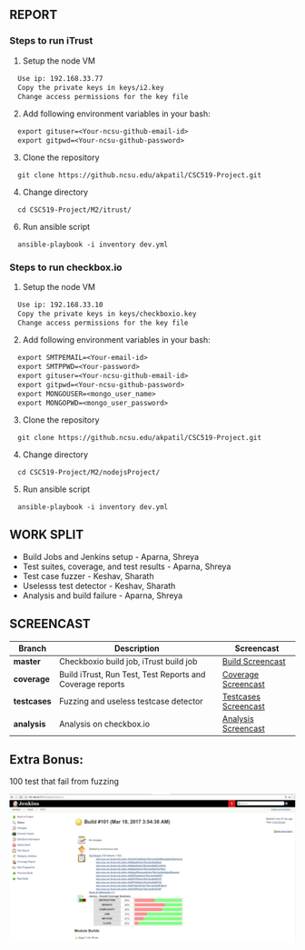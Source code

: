 
## REPORT

### Steps to run iTrust

1. Setup the node VM

  ```
    Use ip: 192.168.33.77
    Copy the private keys in keys/i2.key
    Change access permissions for the key file
  ```
2. Add following environment variables in your bash:
  
  ```
    export gituser=<Your-ncsu-github-email-id>
    export gitpwd=<Your-ncsu-github-password>
  ```
3. Clone the repository

  ```
    git clone https://github.ncsu.edu/akpatil/CSC519-Project.git
  ```

4. Change directory
  
  ```
    cd CSC519-Project/M2/itrust/
  ```
6. Run ansible script
  
  ```
    ansible-playbook -i inventory dev.yml
  ```
    

### Steps to run checkbox.io

1. Setup the node VM

  ```
    Use ip: 192.168.33.10
    Copy the private keys in keys/checkboxio.key
    Change access permissions for the key file
  ```
2. Add following environment variables in your bash:
  
  ```
    export SMTPEMAIL=<Your-email-id>
    export SMTPPWD=<Your-password>
    export gituser=<Your-ncsu-github-email-id>
    export gitpwd=<Your-ncsu-github-password>
    export MONGOUSER=<mongo_user_name>
    export MONGOPWD=<mongo_user_password>
  ```
3. Clone the repository

  ```
    git clone https://github.ncsu.edu/akpatil/CSC519-Project.git
  ```

4. Change directory
  
  ```
    cd CSC519-Project/M2/nodejsProject/
  ```
  
5. Run ansible script
  
  ```
    ansible-playbook -i inventory dev.yml
  ```
  

## WORK SPLIT

* Build Jobs and Jenkins setup - Aparna, Shreya
* Test suites, coverage, and test results - Aparna, Shreya
* Test case fuzzer - Keshav, Sharath
* Uselesss test detector - Keshav, Sharath
* Analysis and build failure - Aparna, Shreya

## SCREENCAST

| Branch         	| Description 	| Screencast 	|
|--------------	|----------	|----------	|
| **master** 	| Checkboxio build job, iTrust build job  	|[Build Screencast](https://www.youtube.com/watch?v=K0z6441H5fA)  	|
| **coverage**  	| Build iTrust, Run Test, Test Reports and Coverage reports  	|[Coverage Screencast](https://www.youtube.com/watch?v=WnFKas9hQ8c)    	|
| **testcases** 	| Fuzzing and useless testcase detector  	|[Testcases Screencast](https://youtu.be/7FOZTixD0pw)    	|
| **analysis**  	| Analysis on checkbox.io  	|[Analysis Screencast](https://www.youtube.com/watch?v=Do228-dgGjw)    	|

## Extra Bonus:
100 test that fail from fuzzing

![Extra Bonus](M2_Extra_Bonus.jpeg)
